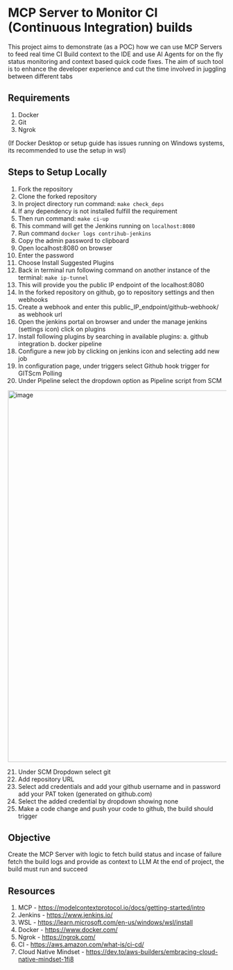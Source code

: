 # MCP Server to Monitor CI (Continuous Integration) builds

This project aims to demonstrate (as a POC) how we can use MCP Servers to feed real time CI Build context to the IDE and use AI Agents for on the fly status monitoring and context based quick code fixes.
The aim of such tool is to enhance the developer experience and cut the time involved in juggling between different tabs

## Requirements 
  1. Docker
  2. Git
  3. Ngrok

(If Docker Desktop or setup guide has issues running on Windows systems, its recommended to use the setup in wsl)

## Steps to Setup Locally 

1. Fork the repository 
2. Clone the forked repository
3. In project directory run command: `make check_deps`
4. If any dependency is not installed fulfill the requirement
5. Then run command: `make ci-up`
6. This command will get the Jenkins running on  `localhost:8080`
7. Run command `docker logs contrihub-jenkins`
8. Copy the admin password to clipboard
9. Open localhost:8080 on browser
10. Enter the password
11. Choose Install Suggested Plugins
12. Back in terminal run following command on another instance of the terminal: `make ip-tunnel`
13. This will provide you the public IP endpoint of the localhost:8080
14. In the forked repository on github, go to repository settings and then webhooks
15. Create a webhook and enter this public_IP_endpoint/github-webhook/ as webhook url
16. Open the jenkins portal on browser and under the manage jenkins (settings icon) click on plugins
17. Install following plugins by searching in available plugins:
      a. github integration
      b. docker pipeline
18. Configure a new job by clicking on jenkins icon and selecting add new job
19. In configuration page, under triggers select Github hook trigger for GITScm Polling
20. Under Pipeline select the dropdown option as Pipeline script from SCM
<img width="1312" height="857" alt="image" src="https://github.com/user-attachments/assets/9eb88177-7615-4a1a-8070-4986ec4cb115" />

21. Under SCM Dropdown select git
22. Add repository URL
23. Select add credentials and add your github username and in password add your PAT token (generated on github.com)
24. Select the added credential by dropdown showing none
25. Make a code change and push your code to github, the build should trigger


## Objective 
Create the MCP Server with logic to fetch build status and incase of failure fetch the build logs and provide as context to LLM
At the end of project, the build must run and succeed 

## Resources
1. MCP - https://modelcontextprotocol.io/docs/getting-started/intro
2. Jenkins - https://www.jenkins.io/
3. WSL - https://learn.microsoft.com/en-us/windows/wsl/install
4. Docker - https://www.docker.com/
5. Ngrok - https://ngrok.com/
6. CI - https://aws.amazon.com/what-is/ci-cd/
7. Cloud Native Mindset - https://dev.to/aws-builders/embracing-cloud-native-mindset-1fi8
